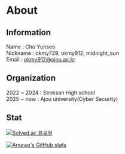 # About

## Information
Name : Cho Yunseo <br/>
Nickname : okmy729, okmy912, midnight_sun <br/>
Email : okmy912@ajou.ac.kr

## Organization
2022 ~ 2024 : Seoksan High school <br/>
2025 ~ now : Ajou university(Cyber Security)

## Stat
[![Solved.ac
프로필](http://mazassumnida.wtf/api/v2/generate_badge?boj=okmy729)](https://solved.ac/profile/okmy729)

[![Anurag's GitHub stats](https://github-readme-stats.vercel.app/api?username=midnightsun2006)](https://github.com/anuraghazra/github-readme-stats)

<!--
**midnightsun2006/midnightsun2006** is a ✨ _special_ ✨ repository because its `README.md` (this file) appears on your GitHub profile.

Here are some ideas to get you started:

- 🔭 I’m currently working on ...
- 🌱 I’m currently learning ...
- 👯 I’m looking to collaborate on ...
- 🤔 I’m looking for help with ...
- 💬 Ask me about ...
- 📫 How to reach me: ...
- 😄 Pronouns: ...
- ⚡ Fun fact: ...
-->
